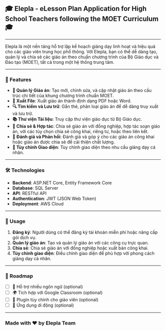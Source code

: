 ## 🎓 Elepla - eLesson Plan Application for High School Teachers following the MOET Curriculum 🎓 

---

Elepla là một nền tảng hỗ trợ lập kế hoạch giảng dạy linh hoạt và hiệu quả cho các giáo viên trung học phổ thông. Với Elepla, bạn có thể dễ dàng tạo, quản lý và chia sẻ các giáo án theo chuẩn chương trình của Bộ Giáo dục và Đào tạo (MOET), tất cả trong một hệ thống trung tâm.

---

### 🚀 Features

- **📅 Quản lý Giáo án**: Tạo mới, chỉnh sửa, và cập nhật giáo án theo cấu trúc chi tiết của khung chương trình chuẩn MOET.
- **📄 Xuất File**: Xuất giáo án thành định dạng PDF hoặc Word.
- **🔍 Tìm kiếm và Lưu trữ**: Gắn thẻ, phân loại giáo án để dễ dàng truy xuất và lưu trữ.
- **📚 Thư viện Tài liệu**: Truy cập thư viện giáo dục từ Bộ Giáo dục.
- **👥 Chia sẻ & Hợp tác**: Chia sẻ giáo án với đồng nghiệp, hợp tác soạn giáo án, với các tùy chọn chia sẻ công khai, riêng tư, hoặc theo liên kết.
- **💬 Đánh giá và Phản hồi**: Đánh giá và góp ý cho các giáo án công khai hoặc giáo án được chia sẻ để cải thiện chất lượng.
- **🎨 Tùy chỉnh Giao diện**: Tùy chỉnh giao diện theo nhu cầu giảng dạy cá nhân.

---

### 🛠️ Technologies

- **Backend**: ASP.NET Core, Entity Framework Core
- **Database**: SQL Server
- **API**: RESTful API
- **Authentication**: JWT (JSON Web Token)
- **Deployment**: AWS Cloud

---

### 📖 Usage

1. **Đăng ký**: Người dùng có thể đăng ký tài khoản miễn phí hoặc nâng cấp gói dịch vụ.
2. **Quản lý giáo án**: Tạo và quản lý giáo án với các công cụ trực quan.
3. **Chia sẻ**: Chia sẻ giáo án với đồng nghiệp hoặc xuất bản công khai.
4. **Tùy chỉnh giao diện**: Điều chỉnh giao diện để phù hợp với phong cách giảng dạy cá nhân.

---

### 🎯 Roadmap

- [ ] 🌟 Hỗ trợ nhiều ngôn ngữ (optional)
- [ ] 🌍 Tích hợp với Google Classroom (optional)
- [ ] 🧩 Plugin tùy chỉnh cho giáo viên (optional)
- [ ] 📱 Ứng dụng di động (optional)

---

### Made with ❤️ by Elepla Team
